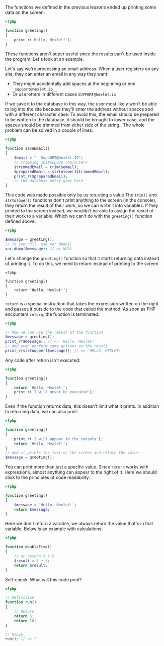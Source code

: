 The functions we defined in the previous lessons ended up printing some data on the screen:

```php
<?php

function greeting()
{
    print_r('Hello, Hexlet!');
}
```

These functions aren't super useful since the results can't be used inside the program. Let's look at an example.

Let's say we're processing an email address. When a user registers on any site, they can enter an email in any way they want:

* They might accidentally add spaces at the beginning or end `_support@hexlet.io__`
* Or use letters in different cases `SUPPORT@hexlet.io`

If we save it to the database in this way, the user most likely won't be able to log into the site because they'll enter the address without spaces and with a different character case. To avoid this, the email should be prepared to be written to the database, it should be brought to lower case, and the spaces should be trimmed from either side of the string.. The whole problem can be solved in a couple of lines:

```php
<?php

function saveEmail()
{
    $email = "  SuppORT@hexlet.IO";
    // trimming whitespace characters
    $trimmedEmail = trim($email);
    $preparedEmail = strtolower($trimmedEmail);
    print_r($preparedEmail);
    // the database entry goes here
}
```

This code was made possible only by us returning a value The `trim()` and `strtolower()` functions don't print anything to the screen (in the console), they return the result of their work, so we can write it into variables. If they printed to the screen instead, we wouldn't be able to assign the result of their work to a variable. Which we can't do with the `greeting()` function defined above:

```php
<?php

$message = greeting();
// To see null, use var_dump()
var_dump($message); // => NULL
```

Let's change the `greeting()` function so that it starts returning data instead of printing it. To do this, we need to return instead of printing to the screen

```
<?php

function greeting()
{
    return 'Hello, Hexlet!';
}
```

`return` is a special instruction that takes the expression written on the right and passes it outside to the code that called the method. As soon as PHP encounters `return`, the function is terminated.

```php
<?php

// Now we can use the result of the function
$message = greeting();
print_r($message); // => 'Hello, Hexlet!'
// And even perform some actions on the result
print_r(strtoupper($message)); // => 'HELLO, HEXLET!'
```

Any code after return isn't executed:

```php
<?php

function greeting()
{
    return 'Hello, Hexlet!';
    print_r('I will never be executed');
}
```

Even if the function returns data, this doesn't limit what it prints. In addition to returning data, we can also print:

```php
<?php

function greeting()
{
    print_r('I will appear in the console');
    return 'Hello, Hexlet!';
}
// And it prints the text on the screen and return the value
$message = greeting();
```

You can print more than just a specific value. Since `return` works with expressions, almost anything can appear to the right of it. Here we should stick to the principles of code readability:

```php
<?php

function greeting()
{
    $message = 'Hello, Hexlet!';
    return $message;
}
```

Here we don't return a variable, we always return the value that's in that variable. Below is an example with calculations:

```php
<?php

function doubleFive()
{
    // or return 5 + 5
    $result = 5 + 5;
    return $result;
}
```

Self-check. What will this code print?

```php
<?php

// Definition
function run()
{
    // Return
    return 5;
    return 10;
}

// Usage
run(); // => ?
```
